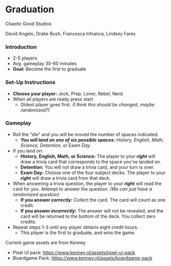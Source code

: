# Graduation
Chaotic Good Studios

David Angelo,
Drake Bush,
Francesca Infranca,
Lindsey Fares


### Introduction
* 2-5 players
* Avg. gameplay 30-60 minutes
* **Goal:** Become the first to graduate

### Set-Up Instructions
* **Choose your player:** Jock, Prep, Loner, Rebel, Nerd
* When all players are ready press start
  * Oldest player goes first. *(I think this should be changed, maybe randomized?)*
### Gameplay
* Roll the "die" and you will be moved the number of spaces indicated.
  * **_You will land on one of six possible spaces:_** *History, English, Math, Science, Detention, or Exam Day*.
* If you land on:
  * **History, English, Math, or Science:** The player to your **_right_** will draw a trivia card that corresponds to the space you’ve landed on.
  * **Detention:** You will not draw a trivia card, and your turn is over.
  * **Exam Day:** Choose one of the four subject decks. The player to your **_right_** will draw a trivia card from that deck.
* When answering a trivia question, the player to your **_right_** will read the card for you. Attempt to answer the question. *(We can just have a randomized question)*
  * **If you answer _correctly_:** Collect the card. The card will count as one credit.
  * **If you answer _incorrectly_:** The answer will not be revealed, and the card will be returned to the bottom of the deck. You collect zero credits.
* Repeat steps 1-3 until any player obtains eight credit hours.
  * This player is the first to graduate, and wins the game. 

Current game assets are from Kenney
* Pixel UI pack: https://www.kenney.nl/assets/pixel-ui-pack
* Boardgame Pack: https://www.kenney.nl/assets/boardgame-pack